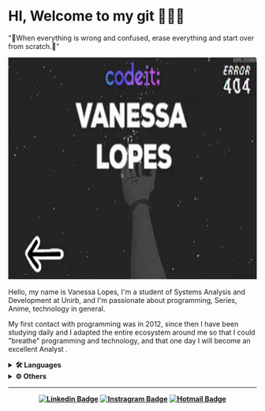 
# HI, Welcome to my git 👋👩‍💻
<p>"💖When everything is wrong and confused, erase everything and start over from scratch.💖"</p>
</blockquote>
<p><a target="_blank" rel="noopener noreferrer" href="https://github.com/NeuVanessa/NeuVanessa/blob/master/meugit.gif"><img src="https://github.com/NeuVanessa/NeuVanessa/blob/master/meugit.gif" width="700" height="450" style="max-width:100%;"></a></p>
<p>Hello, my name is Vanessa Lopes, I'm a student of Systems Analysis and Development at Unirb, and I'm passionate about programming, Series, Anime, technology in general. </p>
<p> My first contact with programming was in 2012, since then I have been studying daily and I adapted the entire ecosystem around me so that I could "breathe" programming and technology, and that one day I will become an excellent Analyst .</p>
<details>
<summary>
  <strong><g-emoji class="g-emoji" alias="hammer_and_wrench" fallback-src="https://github.githubassets.com/images/icons/emoji/unicode/1f6e0.png">🛠</g-emoji> Languages <strong>
</strong></strong></summary><strong><strong>
<ul>
<li><a target="_blank" rel="noopener noreferrer" href="https://camo.githubusercontent.com/096f44592614aca8eb77c5d382d01fb43150efa7395ab80d88978b12df6c3790/68747470733a2f2f696d672e736869656c64732e696f2f62616467652f2d48544d4c352d3036303630363f7374796c653d666c6174266c6f676f3d68746d6c35"><img src="https://camo.githubusercontent.com/096f44592614aca8eb77c5d382d01fb43150efa7395ab80d88978b12df6c3790/68747470733a2f2f696d672e736869656c64732e696f2f62616467652f2d48544d4c352d3036303630363f7374796c653d666c6174266c6f676f3d68746d6c35" alt="HTML5" data-canonical-src="https://img.shields.io/badge/-HTML5-060606?style=flat&amp;logo=html5" style="max-width:100%;"></a></li>
<li><a target="_blank" rel="noopener noreferrer" href="https://camo.githubusercontent.com/02bc22505dd28fb2b0a60c2eb6efeafeb879c653cb795ca85147dc199e3425d7/68747470733a2f2f696d672e736869656c64732e696f2f62616467652f2d435353332d3036303630363f7374796c653d666c6174266c6f676f3d63737333"><img src="https://camo.githubusercontent.com/02bc22505dd28fb2b0a60c2eb6efeafeb879c653cb795ca85147dc199e3425d7/68747470733a2f2f696d672e736869656c64732e696f2f62616467652f2d435353332d3036303630363f7374796c653d666c6174266c6f676f3d63737333" alt="CSS3" data-canonical-src="https://img.shields.io/badge/-CSS3-060606?style=flat&amp;logo=css3" style="max-width:100%;"></a></li>
<li><a target="_blank" rel="noopener noreferrer" href="https://camo.githubusercontent.com/3ceef704ce9f0cb841d810443c7d18c8d81d97a865b65d1cd9f534431e15548e/68747470733a2f2f696d672e736869656c64732e696f2f62616467652f2d4a6176615363726970742d3036303630363f7374796c653d666c6174266c6f676f3d6a617661736372697074"><img src="https://camo.githubusercontent.com/3ceef704ce9f0cb841d810443c7d18c8d81d97a865b65d1cd9f534431e15548e/68747470733a2f2f696d672e736869656c64732e696f2f62616467652f2d4a6176615363726970742d3036303630363f7374796c653d666c6174266c6f676f3d6a617661736372697074" alt="JavaScript" data-canonical-src="https://img.shields.io/badge/-JavaScript-060606?style=flat&amp;logo=javascript" style="max-width:100%;"></a></li>
<li><a target="_blank" rel="noopener noreferrer" href="https://camo.githubusercontent.com/535b73d3388642cfd783d038f061cae51498da08c94f80b69944a688051585bd/68747470733a2f2f696d672e736869656c64732e696f2f62616467652f2d4a6176612d3036303630363f7374796c653d666c6174266c6f676f3d4a617661"><img src="https://camo.githubusercontent.com/535b73d3388642cfd783d038f061cae51498da08c94f80b69944a688051585bd/68747470733a2f2f696d672e736869656c64732e696f2f62616467652f2d4a6176612d3036303630363f7374796c653d666c6174266c6f676f3d4a617661" alt="Java" data-canonical-src="https://img.shields.io/badge/-Java-060606?style=flat&amp;logo=Java" style="max-width:100%;"></a></li>
<li><a target="_blank" rel="noopener noreferrer" href="https://camo.githubusercontent.com/336e6e3ee23550ba20d8893062f07535813bd396513bc510bab4cfa8bd44e9bc/68747470733a2f2f696d672e736869656c64732e696f2f62616467652f2d506f727475676f6c2d3036303630363f7374796c653d666c6174266c6f676f3d506f727475676f6c"><img src="https://camo.githubusercontent.com/336e6e3ee23550ba20d8893062f07535813bd396513bc510bab4cfa8bd44e9bc/68747470733a2f2f696d672e736869656c64732e696f2f62616467652f2d506f727475676f6c2d3036303630363f7374796c653d666c6174266c6f676f3d506f727475676f6c" alt="Portugol" data-canonical-src="https://img.shields.io/badge/-Portugol-060606?style=flat&amp;logo=Portugol" style="max-width:100%;"></a></li>
<li><a target="_blank" rel="noopener noreferrer" href="https://camo.githubusercontent.com/336e6e3ee23550ba20d8893062f07535813bd396513bc510bab4cfa8bd44e9bc/68747470733a2f2f696d672e736869656c64732e696f2f62616467652f2d506f727475676f6c2d3036303630363f7374796c653d666c6174266c6f676f3d506f727475676f6c"><img src="https://camo.githubusercontent.com/336e6e3ee23550ba20d8893062f07535813bd396513bc510bab4cfa8bd44e9bc/68747470733a2f2f696d672e736869656c64732e696f2f62616467652f2d506f727475676f6c2d3036303630363f7374796c653d666c6174266c6f676f3d506f727475676f6c" alt="Portugol" data-canonical-src="https://img.shields.io/badge/-Portugol-060606?style=flat&amp;logo=Portugol" style="max-width:100%;"></a></li>


</ul>
</strong></strong></details><strong><strong>
<details>
<summary>
  <strong><g-emoji class="g-emoji" alias="gear" fallback-src="https://github.githubassets.com/images/icons/emoji/unicode/2699.png">⚙</g-emoji> Others</strong>
</summary>
<ul>
<li><a target="_blank" rel="noopener noreferrer" href="https://camo.githubusercontent.com/aa974410057c5ae9a0523af3cd4f3e3f7cdeb353f0e755643f2bc8a71a621028/68747470733a2f2f696d672e736869656c64732e696f2f62616467652f2d4e6f64652d3036303630363f7374796c653d666c6174266c6f676f3d4e6f6465"><img src="https://camo.githubusercontent.com/aa974410057c5ae9a0523af3cd4f3e3f7cdeb353f0e755643f2bc8a71a621028/68747470733a2f2f696d672e736869656c64732e696f2f62616467652f2d4e6f64652d3036303630363f7374796c653d666c6174266c6f676f3d4e6f6465" alt="Node" data-canonical-src="https://img.shields.io/badge/-Node-060606?style=flat&amp;logo=Node" style="max-width:100%;"></a></li>
<li><a target="_blank" rel="noopener noreferrer" href="https://camo.githubusercontent.com/2a5e505aba9044be089527611b9d60dd8af658f455085b73f81552901dcacec5/68747470733a2f2f696d672e736869656c64732e696f2f62616467652f2d52656163742d3036303630363f7374796c653d666c6174266c6f676f3d5265616374"><img src="https://camo.githubusercontent.com/2a5e505aba9044be089527611b9d60dd8af658f455085b73f81552901dcacec5/68747470733a2f2f696d672e736869656c64732e696f2f62616467652f2d52656163742d3036303630363f7374796c653d666c6174266c6f676f3d5265616374" alt="React" data-canonical-src="https://img.shields.io/badge/-React-060606?style=flat&amp;logo=React" style="max-width:100%;"></a></li>
<li><a target="_blank" rel="noopener noreferrer" href="https://camo.githubusercontent.com/e1dde87356fbc335fe39956c7be3ade5fd514adaca4a888607db24353404d74e/68747470733a2f2f696d672e736869656c64732e696f2f62616467652f2d4769742d3036303630363f7374796c653d666c6174266c6f676f3d676974"><img src="https://camo.githubusercontent.com/e1dde87356fbc335fe39956c7be3ade5fd514adaca4a888607db24353404d74e/68747470733a2f2f696d672e736869656c64732e696f2f62616467652f2d4769742d3036303630363f7374796c653d666c6174266c6f676f3d676974" alt="Git" data-canonical-src="https://img.shields.io/badge/-Git-060606?style=flat&amp;logo=git" style="max-width:100%;"></a></li>
<li><a target="_blank" rel="noopener noreferrer" href="https://camo.githubusercontent.com/31bc3ebce6f07fade37922fb69299eb52afb6e0f3acdef81eb050ecbf0cd4733/68747470733a2f2f696d672e736869656c64732e696f2f62616467652f2d4769744875622d3036303630363f7374796c653d666c6174266c6f676f3d476974487562"><img src="https://camo.githubusercontent.com/31bc3ebce6f07fade37922fb69299eb52afb6e0f3acdef81eb050ecbf0cd4733/68747470733a2f2f696d672e736869656c64732e696f2f62616467652f2d4769744875622d3036303630363f7374796c653d666c6174266c6f676f3d476974487562" alt="GitHub" data-canonical-src="https://img.shields.io/badge/-GitHub-060606?style=flat&amp;logo=GitHub" style="max-width:100%;"></a></li>
<li><a target="_blank" rel="noopener noreferrer" href="https://camo.githubusercontent.com/8967990bec828e2176208e5710b68f88ba04f23ae007c5977f6dfebeb0e6b6bf/68747470733a2f2f696d672e736869656c64732e696f2f62616467652f2d4669676d612d3036303630363f7374796c653d666c6174266c6f676f3d4669676d61"><img src="https://camo.githubusercontent.com/8967990bec828e2176208e5710b68f88ba04f23ae007c5977f6dfebeb0e6b6bf/68747470733a2f2f696d672e736869656c64732e696f2f62616467652f2d4669676d612d3036303630363f7374796c653d666c6174266c6f676f3d4669676d61" alt="Figma" data-canonical-src="https://img.shields.io/badge/-Figma-060606?style=flat&amp;logo=Figma" style="max-width:100%;"></a></li>
<li><a target="_blank" rel="noopener noreferrer" href="https://camo.githubusercontent.com/d5041fdf2da9bed3fa98dfc7ba5fb68d7db2de17b5d3ab0e1b21375a4b0fdf51/68747470733a2f2f696d672e736869656c64732e696f2f62616467652f2d50686f746f53686f702d3036303630363f7374796c653d666c6174266c6f676f3d50686f746f53686f70"><img src="https://camo.githubusercontent.com/d5041fdf2da9bed3fa98dfc7ba5fb68d7db2de17b5d3ab0e1b21375a4b0fdf51/68747470733a2f2f696d672e736869656c64732e696f2f62616467652f2d50686f746f53686f702d3036303630363f7374796c653d666c6174266c6f676f3d50686f746f53686f70" alt="GitLab" data-canonical-src="https://img.shields.io/badge/-GitLab-060606?style=flat&amp;logo=GitLab" style="max-width:100%;"></a></li>
<li><a target="_blank" rel="noopener noreferrer" href="https://camo.githubusercontent.com/d5041fdf2da9bed3fa98dfc7ba5fb68d7db2de17b5d3ab0e1b21375a4b0fdf51/68747470733a2f2f696d672e736869656c64732e696f2f62616467652f2d50686f746f53686f702d3036303630363f7374796c653d666c6174266c6f676f3d50686f746f53686f70"><img src="https://camo.githubusercontent.com/d5041fdf2da9bed3fa98dfc7ba5fb68d7db2de17b5d3ab0e1b21375a4b0fdf51/68747470733a2f2f696d672e736869656c64732e696f2f62616467652f2d50686f746f53686f702d3036303630363f7374796c653d666c6174266c6f676f3d50686f746f53686f70" alt="ReactNative" data-canonical-src="https://img.shields.io/badge/-ReactNative-060606?style=flat&amp;logo=ReactNative" style="max-width:100%;"></a></li>
</ul>
</details>
<hr>
<div align="center">
<p><a href="https://www.linkedin.com/in/vanessa-lopes-798077128" rel="nofollow"><img src="https://camo.githubusercontent.com/472c4dce26b3fd1f5cbad488ecbd945d17aa24b1fc5340adfe0af560470c3ec6/68747470733a2f2f696d672e736869656c64732e696f2f62616467652f2d4c696e6b6564496e2d3036303630363f7374796c653d666c6174266c6162656c436f6c6f723d304430443044266c6f676f3d4c696e6b6564696e26436f6c6f723d7768697465" alt="Linkedin Badge" data-canonical-src="https://img.shields.io/badge/-LinkedIn-060606?style=flat&amp;labelColor=0D0D0D&amp;logo=Linkedin&amp;Color=white" style="max-width:100%;"></a>
<a href="https://instagram.com/lops_n?igshid=18z5t37bme6y0" rel="nofollow"><img src="https://camo.githubusercontent.com/fc5cbded607aaba05322f88750a188a1c09888399f8b7c27fae4680bc39bc81d/68747470733a2f2f696d672e736869656c64732e696f2f62616467652f2d496e7374616772616d2d3036303630363f7374796c653d666c6174266c6162656c436f6c6f723d304430443044266c6f676f3d696e7374616772616d266c6f676f436f6c6f723d7768697465" alt="Instragram Badge" data-canonical-src="https://img.shields.io/badge/-Instagram-060606?style=flat&amp;labelColor=0D0D0D&amp;logo=instagram&amp;logoColor=white" style="max-width:100%;"></a>
<a href="mailto:vanessasamira1996@gmail.com"><img src="https://camo.githubusercontent.com/249ed41682389b42a76566b7664a82269553461953f657c8345f215f430a0fa1/68747470733a2f2f696d672e736869656c64732e696f2f62616467652f2d486f746d61696c2d3036303630363f7374796c653d666c6174266c6162656c436f6c6f723d304430443044266c6f676f3d4d6963726f736f66742d4f75746c6f6f6b26436f6c6f723d7768697465" alt="Hotmail Badge" data-canonical-src="https://img.shields.io/badge/-Hotmail-060606?style=flat&amp;labelColor=0D0D0D&amp;logo=Microsoft-Outlook&amp;Color=white" style="max-width:100%;"></a></p>
</div>
</strong></strong></article>
      </div>
  </div>


